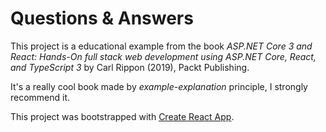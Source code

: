 # Questions & Answers

This project is a educational example from the book 
*ASP.NET Core 3 and React: Hands-On full stack web development using ASP.NET Core, React, and TypeScript 3*
by Carl Rippon (2019), Packt Publishing.

It's a really cool book made by _example-explanation_ principle, I strongly recommend it.


This project was bootstrapped with [Create React App](https://github.com/facebook/create-react-app).